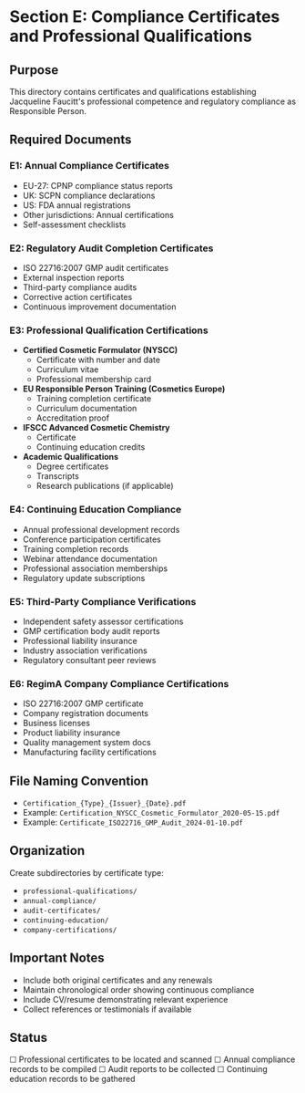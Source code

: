 # Section E: Compliance Certificates and Professional Qualifications

## Purpose

This directory contains certificates and qualifications establishing Jacqueline Faucitt's professional competence and regulatory compliance as Responsible Person.

## Required Documents

### E1: Annual Compliance Certificates
- EU-27: CPNP compliance status reports
- UK: SCPN compliance declarations
- US: FDA annual registrations
- Other jurisdictions: Annual certifications
- Self-assessment checklists

### E2: Regulatory Audit Completion Certificates
- ISO 22716:2007 GMP audit certificates
- External inspection reports
- Third-party compliance audits
- Corrective action certificates
- Continuous improvement documentation

### E3: Professional Qualification Certifications
- **Certified Cosmetic Formulator (NYSCC)**
  - Certificate with number and date
  - Curriculum vitae
  - Professional membership card
- **EU Responsible Person Training (Cosmetics Europe)**
  - Training completion certificate
  - Curriculum documentation
  - Accreditation proof
- **IFSCC Advanced Cosmetic Chemistry**
  - Certificate
  - Continuing education credits
- **Academic Qualifications**
  - Degree certificates
  - Transcripts
  - Research publications (if applicable)

### E4: Continuing Education Compliance
- Annual professional development records
- Conference participation certificates
- Training completion records
- Webinar attendance documentation
- Professional association memberships
- Regulatory update subscriptions

### E5: Third-Party Compliance Verifications
- Independent safety assessor certifications
- GMP certification body audit reports
- Professional liability insurance
- Industry association verifications
- Regulatory consultant peer reviews

### E6: RegimA Company Compliance Certifications
- ISO 22716:2007 GMP certificate
- Company registration documents
- Business licenses
- Product liability insurance
- Quality management system docs
- Manufacturing facility certifications

## File Naming Convention

- `Certification_{Type}_{Issuer}_{Date}.pdf`
- Example: `Certification_NYSCC_Cosmetic_Formulator_2020-05-15.pdf`
- Example: `Certificate_ISO22716_GMP_Audit_2024-01-10.pdf`

## Organization

Create subdirectories by certificate type:
- `professional-qualifications/`
- `annual-compliance/`
- `audit-certificates/`
- `continuing-education/`
- `company-certifications/`

## Important Notes

- Include both original certificates and any renewals
- Maintain chronological order showing continuous compliance
- Include CV/resume demonstrating relevant experience
- Collect references or testimonials if available

## Status

☐ Professional certificates to be located and scanned
☐ Annual compliance records to be compiled
☐ Audit reports to be collected
☐ Continuing education records to be gathered

